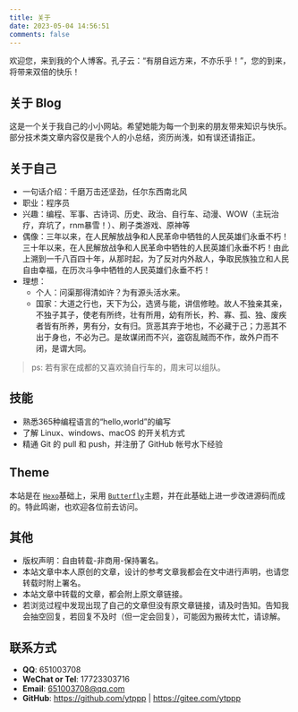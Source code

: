 ```yaml
---
title: 关于
date: 2023-05-04 14:56:51
comments: false
---
```


欢迎您，来到我的个人博客。孔子云：“有朋自远方来，不亦乐乎！”，您的到来，将带来双倍的快乐！

## 关于 Blog

这是一个关于我自己的小小网站。希望她能为每一个到来的朋友带来知识与快乐。部分技术类文章内容仅是我个人的小总结，资历尚浅，如有误还请指正。

## 关于自己

- 一句话介绍：千磨万击还坚劲，任尔东西南北风
- 职业：程序员
- 兴趣：编程、军事、古诗词、历史、政治、自行车、动漫、WOW（主玩治疗，弃坑了，rnm暴雪！）、刷子类游戏、原神等
- 偶像：三年以来，在人民解放战争和人民革命中牺牲的人民英雄们永垂不朽！三十年以来，在人民解放战争和人民革命中牺牲的人民英雄们永垂不朽！由此上溯到一千八百四十年，从那时起，为了反对内外敌人，争取民族独立和人民自由幸福，在历次斗争中牺牲的人民英雄们永垂不朽！
- 理想：
  - 个人：问渠那得清如许？为有源头活水来。
  - 国家：大道之行也，天下为公，选贤与能，讲信修睦。故人不独亲其亲，不独子其子，使老有所终，壮有所用，幼有所长，矜、寡、孤、独、废疾者皆有所养，男有分，女有归。货恶其弃于地也，不必藏于己；力恶其不出于身也，不必为己。是故谋闭而不兴，盗窃乱贼而不作，故外户而不闭，是谓大同。

> ps: 若有家在成都的又喜欢骑自行车的，周末可以组队。

## 技能

- 熟悉365种编程语言的“hello,world”的编写
- 了解 Linux、windows、macOS 的开关机方式
- 精通 Git 的 pull 和 push，并注册了 GitHub 帐号水下经验

## Theme

本站是在 [`Hexo`](https://hexo.io/zh-cn/)基础上，采用 [`Butterfly`](https://butterfly.js.org/)主题，并在此基础上进一步改进源码而成的。特此鸣谢，也欢迎各位前去访问。

## 其他

- 版权声明：自由转载-非商用-保持署名。
- 本站文章中本人原创的文章，设计的参考文章我都会在文中进行声明，也请您转载时附上署名。
- 本站文章中转载的文章，都会附上原文章链接。
- 若浏览过程中发现出现了自己的文章但没有原文章链接，请及时告知。告知我会抽空回复，若回复不及时（但一定会回复），可能因为搬砖太忙，请谅解。

## 联系方式

- **QQ**: 651003708
- **WeChat or Tel**: 17723303716
- **Email**: <a href="mailto:651003708@qq.com">651003708@qq.com</a>
- **GitHub**: <https://github.com/ytppp> | <https://gitee.com/ytppp>
